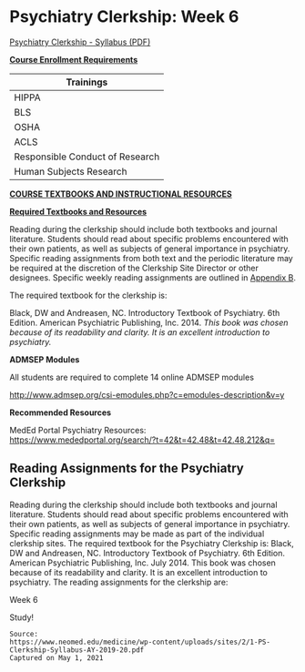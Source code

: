 # Psychiatry Clerkship: Week 6

[Psychiatry Clerkship - Syllabus (PDF)](/usmle/psych/1-PS-Clerkship-Syllabus-AY-2019-20.pdf)

**<u>Course Enrollment Requirements</u>**

| Trainings |
|---|
| HIPPA |
| BLS |
| OSHA |
| ACLS | 
| Responsible Conduct of Research |
| Human Subjects Research |

**<u>COURSE TEXTBOOKS AND INSTRUCTIONAL RESOURCES</u>**

**<u>Required Textbooks and Resources</u>**

Reading during the clerkship should include both textbooks and journal literature. Students should read about specific problems encountered with their own patients, as well as subjects of general importance in psychiatry. Specific reading assignments from both text and the periodic literature may be required at the discretion of the Clerkship Site Director or other designees. Specific weekly reading assignments are outlined in [Appendix B](/usmle/psych/reading-assignments.html).

The required textbook for the clerkship is:

Black, DW and Andreasen, NC. Introductory Textbook of Psychiatry. 6th Edition. American Psychiatric Publishing, Inc. 2014. _This book was chosen because of its readability and clarity. It is an excellent introduction to psychiatry._

**ADMSEP Modules**

All students are required to complete 14 online ADMSEP modules

http://www.admsep.org/csi-emodules.php?c=emodules-description&v=y

**Recommended Resources**

MedEd Portal Psychiatry Resources:   
https://www.mededportal.org/search/?t=42&t=42.48&t=42.48.212&q=

## Reading Assignments for the Psychiatry Clerkship

Reading during the clerkship should include both textbooks and journal literature. Students should read about specific problems encountered with their own patients, as well as subjects of general importance in psychiatry. Specific reading assignments may be made as part of the individual clerkship sites. The required textbook for the Psychiatry Clerkship is: Black, DW and Andreasen, NC. Introductory Textbook of Psychiatry. 6th Edition. American Psychiatric Publishing, Inc. July 2014. This book was chosen because of its readability and clarity. It is an excellent introduction to psychiatry. The reading assignments for the clerkship are:

Week 6

Study!

```
Source:
https://www.neomed.edu/medicine/wp-content/uploads/sites/2/1-PS-Clerkship-Syllabus-AY-2019-20.pdf
Captured on May 1, 2021
```
